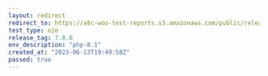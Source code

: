 ```yaml
---
layout: redirect
redirect_to: https://a8c-woo-test-reports.s3.amazonaws.com/public/release/7.8.0/php-8.1/e2e/index.html
test_type: e2e
release_tag: 7.8.0
env_description: "php-8.1"
created_at: "2023-06-13T19:49:58Z"
passed: true
---
```

